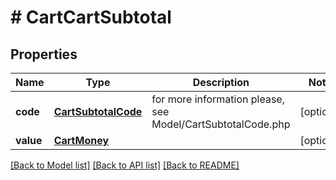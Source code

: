 # # CartCartSubtotal


## Properties 


Name | Type | Description | Notes
------------ | ------------- | ------------- | -------------
**code**| [**CartSubtotalCode**](CartSubtotalCode.md) |  for more information please, see Model/CartSubtotalCode.php  | [optional]
**value**| [**CartMoney**](CartMoney.md) |   | [optional]


[[Back to Model list]](../../README.md#models) [[Back to API list]](../../README.md#endpoints) [[Back to README]](../../README.md)

